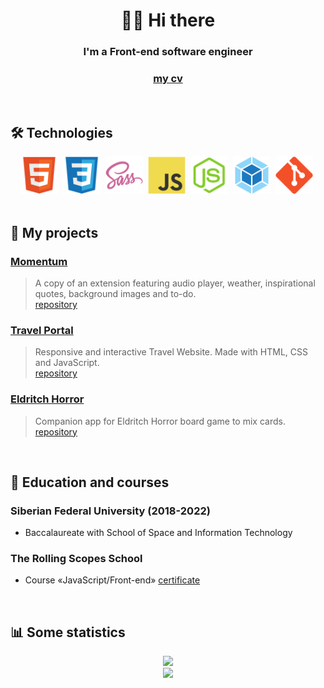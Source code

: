 <div align="center">
  
# 👋🏻 Hi there 
  
</div>

<div align="center">
  
### I'm a Front-end software engineer
### [my cv](https://fogarea.github.io/cv/)
  
</div>
<br>

## 🛠️ Technologies
<div align="center">
  <img src="https://github.com/devicons/devicon/blob/master/icons/html5/html5-original.svg" title="HTML5" alt="HTML" width="60" height="60"/>&nbsp;
  <img src="https://github.com/devicons/devicon/blob/master/icons/css3/css3-original.svg" title="CSS3" alt="CSS" width="60" height="60"/>&nbsp;
  <img src="https://github.com/devicons/devicon/blob/master/icons/sass/sass-original.svg" title="SASS" alt="SASS" width="60" height="60"/>&nbsp;
  <img src="https://github.com/devicons/devicon/blob/master/icons/javascript/javascript-original.svg" title="JavaScript" alt="JavaScript" width="60" height="60"/>&nbsp;
   <img src="https://github.com/devicons/devicon/blob/master/icons/nodejs/nodejs-original.svg" title="NODE" alt="NODE" width="60" height="60"/>&nbsp;
   <img src="https://github.com/devicons/devicon/blob/master/icons/webpack/webpack-original.svg" title="WEBPACK" alt="WEBPACK" width="60" height="60"/>&nbsp;
  <img src="https://github.com/devicons/devicon/blob/master/icons/git/git-original.svg" title="GIT" alt="GIT" width="60" height="60"/>&nbsp;
</div>


<br>

## 📒 My projects
### [Momentum](https://fogarea.github.io/momentum/)<br>

  > A copy of an extension featuring audio player, weather, inspirational quotes, background images and to-do. <br>
  > [repository](https://github.com/fogarea/momentum)

### [Travel Portal](https://fogarea.github.io/travel-portal/)
  > Responsive and interactive Travel Website. Made with HTML, CSS and JavaScript. <br>
  > [repository](https://github.com/fogarea/travel-portal)

### [Eldritch Horror](https://fogarea.github.io/eldritch-codejam/)
  > Companion app for Eldritch Horror board game to mix cards. <br>
  > [repository](https://github.com/fogarea/eldritch-codejam)

<br>

## 🎒 Education and courses
### Siberian Federal University (2018-2022)
  - Baccalaureate with School of Space and Information Technology

### The Rolling Scopes School
  - Course «JavaScript/Front-end» [certificate](https://app.rs.school/certificate/txu66z2z)

<br>

## 📊 Some statistics
<div align="center">
  <img src="https://www.codewars.com/users/fog_area/badges/large">
</div>
<div align="center">
  <img src="https://github-readme-streak-stats.herokuapp.com?user=fogarea&theme=github-light">
</div>
